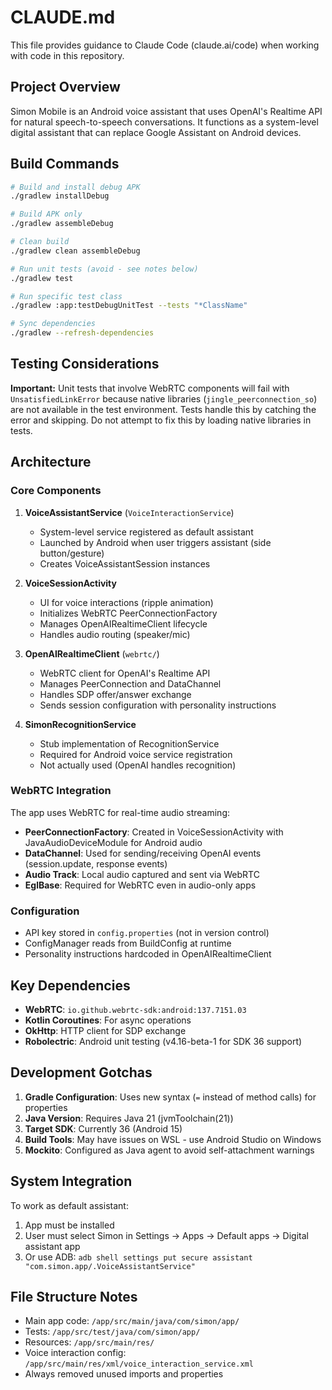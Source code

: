 # CLAUDE.md

This file provides guidance to Claude Code (claude.ai/code) when working with code in this repository.

## Project Overview

Simon Mobile is an Android voice assistant that uses OpenAI's Realtime API for natural speech-to-speech conversations. It functions as a system-level digital assistant that can replace Google Assistant on Android devices.

## Build Commands

```bash
# Build and install debug APK
./gradlew installDebug

# Build APK only
./gradlew assembleDebug

# Clean build
./gradlew clean assembleDebug

# Run unit tests (avoid - see notes below)
./gradlew test

# Run specific test class
./gradlew :app:testDebugUnitTest --tests "*ClassName"

# Sync dependencies
./gradlew --refresh-dependencies
```

## Testing Considerations

**Important:** Unit tests that involve WebRTC components will fail with `UnsatisfiedLinkError` because native libraries (`jingle_peerconnection_so`) are not available in the test environment. Tests handle this by catching the error and skipping. Do not attempt to fix this by loading native libraries in tests.

## Architecture

### Core Components

1. **VoiceAssistantService** (`VoiceInteractionService`)
   - System-level service registered as default assistant
   - Launched by Android when user triggers assistant (side button/gesture)
   - Creates VoiceAssistantSession instances

2. **VoiceSessionActivity** 
   - UI for voice interactions (ripple animation)
   - Initializes WebRTC PeerConnectionFactory
   - Manages OpenAIRealtimeClient lifecycle
   - Handles audio routing (speaker/mic)

3. **OpenAIRealtimeClient** (`webrtc/`)
   - WebRTC client for OpenAI's Realtime API
   - Manages PeerConnection and DataChannel
   - Handles SDP offer/answer exchange
   - Sends session configuration with personality instructions

4. **SimonRecognitionService**
   - Stub implementation of RecognitionService
   - Required for Android voice service registration
   - Not actually used (OpenAI handles recognition)

### WebRTC Integration

The app uses WebRTC for real-time audio streaming:
- **PeerConnectionFactory**: Created in VoiceSessionActivity with JavaAudioDeviceModule for Android audio
- **DataChannel**: Used for sending/receiving OpenAI events (session.update, response events)
- **Audio Track**: Local audio captured and sent via WebRTC
- **EglBase**: Required for WebRTC even in audio-only apps

### Configuration

- API key stored in `config.properties` (not in version control)
- ConfigManager reads from BuildConfig at runtime
- Personality instructions hardcoded in OpenAIRealtimeClient

## Key Dependencies

- **WebRTC**: `io.github.webrtc-sdk:android:137.7151.03`
- **Kotlin Coroutines**: For async operations
- **OkHttp**: HTTP client for SDP exchange
- **Robolectric**: Android unit testing (v4.16-beta-1 for SDK 36 support)

## Development Gotchas

1. **Gradle Configuration**: Uses new syntax (`=` instead of method calls) for properties
2. **Java Version**: Requires Java 21 (jvmToolchain(21))
3. **Target SDK**: Currently 36 (Android 15)
4. **Build Tools**: May have issues on WSL - use Android Studio on Windows
5. **Mockito**: Configured as Java agent to avoid self-attachment warnings

## System Integration

To work as default assistant:
1. App must be installed
2. User must select Simon in Settings → Apps → Default apps → Digital assistant app
3. Or use ADB: `adb shell settings put secure assistant "com.simon.app/.VoiceAssistantService"`

## File Structure Notes

- Main app code: `/app/src/main/java/com/simon/app/`
- Tests: `/app/src/test/java/com/simon/app/`
- Resources: `/app/src/main/res/`
- Voice interaction config: `/app/src/main/res/xml/voice_interaction_service.xml`
- Always removed unused imports and properties